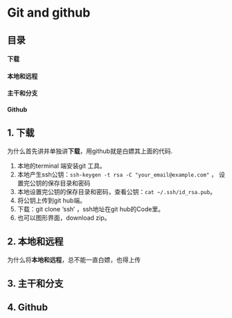 # Git and github

## 目录
#### 下载
#### 本地和远程
#### 主干和分支
#### Github

## 1. 下载
为什么首先讲并单独讲**下载**，用github就是白嫖其上面的代码.   
1. 本地的terminal 端安装git 工具。
2. 本地产生ssh公钥：`ssh-keygen -t rsa -C "your_email@example.com"` ， 设置完公钥的保存目录和密码
3. 本地设置完公钥的保存目录和密码，查看公钥：`cat ~/.ssh/id_rsa.pub`。
4. 将公钥上传到git hub端。
5. 下载：git clone ‘ssh’ ，ssh地址在git hub的Code里。
6. 也可以图形界面，download zip。


## 2. 本地和远程
为什么将**本地和远程**，总不能一直白嫖，也得上传

## 3. 主干和分支

## 4. Github


